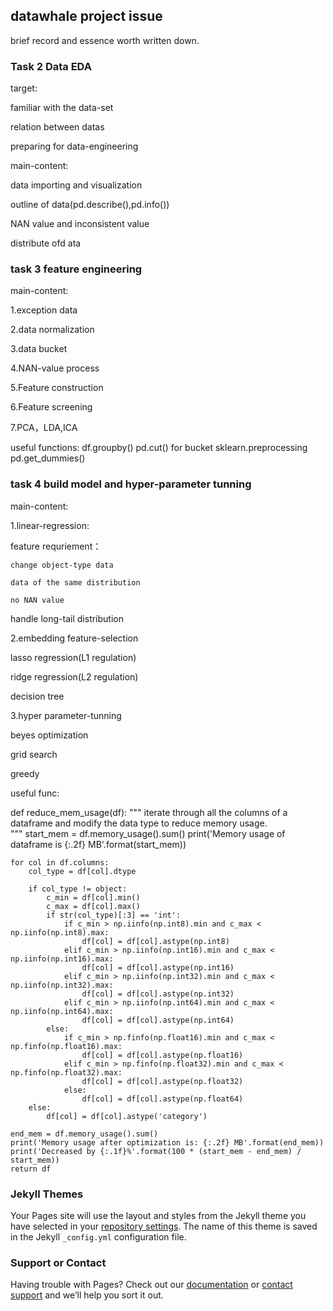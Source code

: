 ## datawhale project issue

brief record and essence worth written down.

### Task 2 Data EDA

target:

familiar with the data-set

relation between datas

preparing for data-engineering

main-content:

data importing and visualization

outline of data(pd.describe(),pd.info())

NAN value and inconsistent value

distribute ofd ata

### task 3 feature engineering

main-content:

1.exception data

2.data normalization

3.data bucket

4.NAN-value process

5.Feature construction

6.Feature screening

7.PCA，LDA,ICA

useful functions:
df.groupby()
pd.cut()  for bucket
sklearn.preprocessing
pd.get_dummies()

### task 4 build model and hyper-parameter tunning

main-content:

1.linear-regression:

  feature requriement：
  
    change object-type data
    
    data of the same distribution
    
    no NAN value
    
    

  handle long-tail distribution
  
2.embedding feature-selection

  lasso regression(L1 regulation)
  
  ridge regression(L2 regulation)
  
  decision tree

3.hyper parameter-tunning

  beyes optimization
  
  grid search
  
  greedy 
  
 useful func:
 
 def reduce_mem_usage(df):
    """ iterate through all the columns of a dataframe and modify the data type
        to reduce memory usage.        
    """
    start_mem = df.memory_usage().sum() 
    print('Memory usage of dataframe is {:.2f} MB'.format(start_mem))
    
    for col in df.columns:
        col_type = df[col].dtype
        
        if col_type != object:
            c_min = df[col].min()
            c_max = df[col].max()
            if str(col_type)[:3] == 'int':
                if c_min > np.iinfo(np.int8).min and c_max < np.iinfo(np.int8).max:
                    df[col] = df[col].astype(np.int8)
                elif c_min > np.iinfo(np.int16).min and c_max < np.iinfo(np.int16).max:
                    df[col] = df[col].astype(np.int16)
                elif c_min > np.iinfo(np.int32).min and c_max < np.iinfo(np.int32).max:
                    df[col] = df[col].astype(np.int32)
                elif c_min > np.iinfo(np.int64).min and c_max < np.iinfo(np.int64).max:
                    df[col] = df[col].astype(np.int64)  
            else:
                if c_min > np.finfo(np.float16).min and c_max < np.finfo(np.float16).max:
                    df[col] = df[col].astype(np.float16)
                elif c_min > np.finfo(np.float32).min and c_max < np.finfo(np.float32).max:
                    df[col] = df[col].astype(np.float32)
                else:
                    df[col] = df[col].astype(np.float64)
        else:
            df[col] = df[col].astype('category')

    end_mem = df.memory_usage().sum() 
    print('Memory usage after optimization is: {:.2f} MB'.format(end_mem))
    print('Decreased by {:.1f}%'.format(100 * (start_mem - end_mem) / start_mem))
    return df
    
    
 

### Jekyll Themes

Your Pages site will use the layout and styles from the Jekyll theme you have selected in your [repository settings](https://github.com/PJSSABER/datawhale_ML-datamining/settings). The name of this theme is saved in the Jekyll `_config.yml` configuration file.

### Support or Contact

Having trouble with Pages? Check out our [documentation](https://help.github.com/categories/github-pages-basics/) or [contact support](https://github.com/contact) and we’ll help you sort it out.
